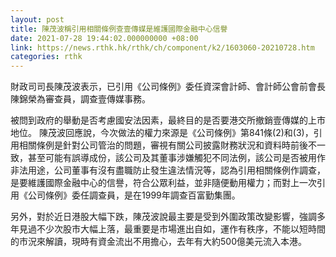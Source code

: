 ```yaml
---
layout: post
title: 陳茂波稱引用相關條例查壹傳媒是維護國際金融中心信譽
date: 2021-07-28 19:44:02.000000000 +08:00
link: https://news.rthk.hk/rthk/ch/component/k2/1603060-20210728.htm
categories: rthk
---
```


財政司司長陳茂波表示，已引用《公司條例》委任資深會計師、會計師公會前會長陳錦榮為審查員，調查壹傳媒事務。

被問到政府的舉動是否考慮國安法因素，最終目的是否要港交所撤銷壹傳媒的上市地位。 陳茂波回應說，今次做法的權力來源是《公司條例》第841條(2)和(3)，引用相關條例是針對公司管治的問題，審視有關公司披露財務狀況和資料時前後不一致，甚至可能有誤導成份，該公司及其董事涉嫌觸犯不同法例，該公司是否被用作非法用途，公司董事有沒有盡職防止發生違法情況等，認為引用相關條例作調查，是要維護國際金融中心的信譽，符合公眾利益，並非隨便動用權力；而對上一次引用《公司條例》委任調查員，是在1999年調查百富勤集團。

另外，對於近日港股大幅下跌，陳茂波說最主要是受到外圍政策改變影響，強調多年見過不少次股市大幅上落，最重要是市場進出自如，運作有秩序，不能以短時間的市況來解讀，現時有資金流出不用擔心，去年有大約500億美元流入本港。
